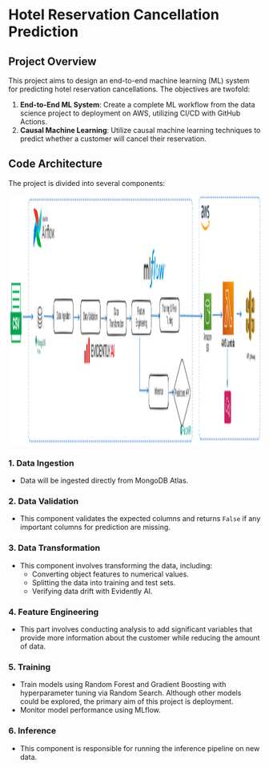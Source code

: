 # Hotel Reservation Cancellation Prediction

## Project Overview

This project aims to design an end-to-end machine learning (ML) system for predicting hotel reservation cancellations. The objectives are twofold: 

1. **End-to-End ML System**: Create a complete ML workflow from the data science project to deployment on AWS, utilizing CI/CD with GitHub Actions.
2. **Causal Machine Learning**: Utilize causal machine learning techniques to predict whether a customer will cancel their reservation.

## Code Architecture

The project is divided into several components:

<img src="CodeArchitecture/machine_learning_system.png" alt="Architecture Diagram" width="1200" height="500">

### 1. Data Ingestion
- Data will be ingested directly from MongoDB Atlas.

### 2. Data Validation
- This component validates the expected columns and returns `False` if any important columns for prediction are missing.

### 3. Data Transformation
- This component involves transforming the data, including:
  - Converting object features to numerical values.
  - Splitting the data into training and test sets.
  - Verifying data drift with Evidently AI.

### 4. Feature Engineering
- This part involves conducting analysis to add significant variables that provide more information about the customer while reducing the amount of data.

### 5. Training
- Train models using Random Forest and Gradient Boosting with hyperparameter tuning via Random Search. Although other models could be explored, the primary aim of this project is deployment.
- Monitor model performance using MLflow.

### 6. Inference
- This component is responsible for running the inference pipeline on new data.
